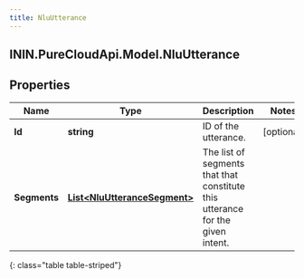 ```yaml
---
title: NluUtterance
---
```

## ININ.PureCloudApi.Model.NluUtterance

## Properties

|Name | Type | Description | Notes|
|------------ | ------------- | ------------- | -------------|
| **Id** | **string** | ID of the utterance. | [optional] |
| **Segments** | [**List&lt;NluUtteranceSegment&gt;**](NluUtteranceSegment.html) | The list of segments that that constitute this utterance for the given intent. | |
{: class="table table-striped"}


